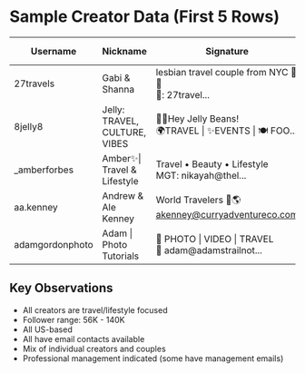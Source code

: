 # Sample Creator Data (First 5 Rows)

| Username | Nickname | Signature | Follower Count | Region | Bio Link | Email |
|----------|----------|-----------|----------------|---------|----------|-------|
| 27travels | Gabi & Shanna | lesbian travel couple from NYC 🌈🗽<br>💌: 27travel... | 112,400 | US | https://bio.site/27travels | 27travels@a-listme.com |
| 8jelly8 | Jelly: TRAVEL, CULTURE, VIBES | 👋🏾Hey Jelly Beans!<br>🌍TRAVEL \| ✨EVENTS \| 🍽️ FOO... | 71,300 | US | https://linktr.ee/JellysTravelTips | angelicaellis@hotmail.com |
| _amberforbes | Amber✨\| Travel & Lifestyle | Travel • Beauty • Lifestyle<br>MGT: nikayah@thel... | 140,500 | US | https://hoo.be/amberforbes | amberforbesPR@gmail.com |
| aa.kenney | Andrew & Ale Kenney | World Travelers 📸🌎<br>akenney@curryadventureco.com | 129,715 | US | - | akenney@curryadventureco.com |
| adamgordonphoto | Adam \| Photo Tutorials | 📸 PHOTO \| VIDEO \| TRAVEL<br>📧 adam@adamstrailnot... | 56,100 | US | https://livelink.ai/?utm_source=Adam&utm_mediu... | adam@adamstrailnotes.com |

## Key Observations
- All creators are travel/lifestyle focused
- Follower range: 56K - 140K
- All US-based
- All have email contacts available
- Mix of individual creators and couples
- Professional management indicated (some have management emails)